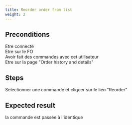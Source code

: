 ```yaml
---
title: Reorder order from list
weight: 2
---
```


## Preconditions

Etre connecté\
Etre sur le FO\
Avoir fait des commandes avec cet utilisateur\
Etre sur la page "Order history and details"
## Steps

Selectionner une commande et cliquer sur le lien "Reorder"

## Expected result

la commande est passée à l'identique

